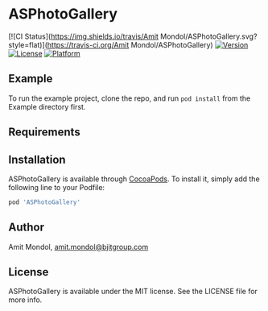 # ASPhotoGallery

[![CI Status](https://img.shields.io/travis/Amit Mondol/ASPhotoGallery.svg?style=flat)](https://travis-ci.org/Amit Mondol/ASPhotoGallery)
[![Version](https://img.shields.io/cocoapods/v/ASPhotoGallery.svg?style=flat)](https://cocoapods.org/pods/ASPhotoGallery)
[![License](https://img.shields.io/cocoapods/l/ASPhotoGallery.svg?style=flat)](https://cocoapods.org/pods/ASPhotoGallery)
[![Platform](https://img.shields.io/cocoapods/p/ASPhotoGallery.svg?style=flat)](https://cocoapods.org/pods/ASPhotoGallery)

## Example

To run the example project, clone the repo, and run `pod install` from the Example directory first.

## Requirements

## Installation

ASPhotoGallery is available through [CocoaPods](https://cocoapods.org). To install
it, simply add the following line to your Podfile:

```ruby
pod 'ASPhotoGallery'
```

## Author

Amit Mondol, amit.mondol@bjitgroup.com

## License

ASPhotoGallery is available under the MIT license. See the LICENSE file for more info.

